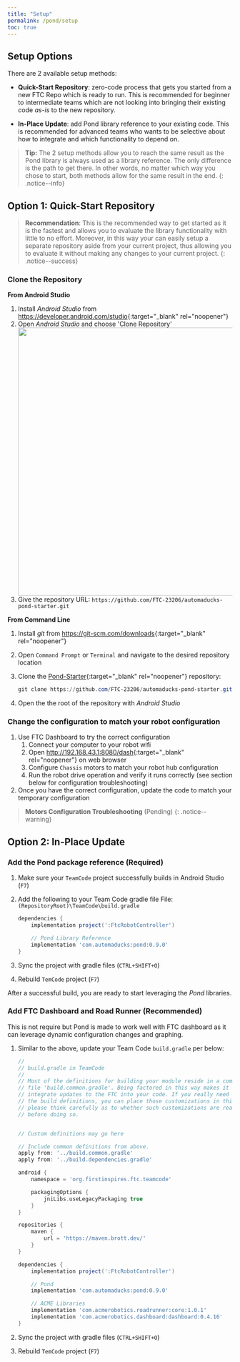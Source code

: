 ```yaml
---
title: "Setup"
permalink: /pond/setup
toc: true
---
```


## Setup Options

There are 2 available setup methods:

* **Quick-Start Repository**: zero-code process that gets you started from a new FTC Repo which is ready to run. This is recommended for beginner to intermediate teams which are not looking into bringing their existing code *as-is* to the new repository.

* **In-Place Update**: add Pond library reference to your existing code. This is recommended for advanced teams who wants to be selective about how to integrate and which functionality to depend on.

> **Tip:** The 2 setup methods allow you to reach the same result as the Pond library is always used as a library reference. The only difference is the path to get there. In other words, no matter which way you chose to start, both methods allow for the same result in the end.
{: .notice--info}

## Option 1: Quick-Start Repository

> **Recommendation**: This is the recommended way to get started as it is the fastest and allows you to evaluate the library functionality with little to no effort. Moreover, in this way your can easily setup a separate repository aside from your current project, thus allowing you to evaluate it without making any changes to your current project.
{: .notice--success}

### Clone the Repository

**From Android Studio**

1. Install *Android Studio* from <https://developer.android.com/studio>{:target="_blank" rel="noopener"}
2. Open *Android Studio* and choose 'Clone Repository'
    <img src="/images/pond/pond-android-clone.png" width="600" style="display: block; margin: 0 auto;" alt="" />
3. Give the repository URL:
   `https://github.com/FTC-23206/automaducks-pond-starter.git`

**From Command Line**

1. Install *git* from <https://git-scm.com/downloads>{:target="_blank" rel="noopener"}
2. Open `Command Prompt` or `Terminal` and navigate to the desired repository location
3. Clone the [Pond-Starter](https://github.com/FTC-23206/automaducks-pond-starter){:target="_blank" rel="noopener"} repository:

    ```powershell
    git clone https://github.com/FTC-23206/automaducks-pond-starter.git
    ```

4. Open the the root of the repository with *Android Studio*

### Change the configuration to match your robot configuration

1. Use FTC Dashboard to try the correct configuration
   1. Connect your computer to your robot wifi
   2. Open <http://192.168.43.1:8080/dash>{:target="_blank" rel="noopener"} on web browser
   3. Configure `Chassis` motors to match your robot hub configuration
   4. Run the robot drive operation and verify it runs correctly (see section below for configuration troubleshooting)
2. Once you have the correct configuration, update the code to match your temporary configuration

> **Motors  Configuration Troubleshooting**
> (Pending)
{: .notice--warning}

## Option 2: In-Place Update

### Add the Pond package reference (Required)

1. Make sure your `TeamCode` project successfully builds in Android Studio (`F7`)
2. Add the following to your Team Code gradle file
    File: `(RepositoryRoot)\TeamCode\build.gradle`

    ```gradle
    dependencies {
        implementation project(':FtcRobotController')

        // Pond Library Reference
        implementation 'com.automaducks:pond:0.9.0'
    }
    ```

3. Sync the project with gradle files (`CTRL+SHIFT+O`)
4. Rebuild `TemCode` project (`F7`)

After a successful build, you are ready to start leveraging the *Pond* libraries.

### Add FTC Dashboard and Road Runner (Recommended)

This is not require but Pond is made to work well with FTC dashboard as it can leverage dynamic configuration changes and graphing.

1. Similar to the above, update your Team Code `build.gradle` per below:

    ```gradle
    //
    // build.gradle in TeamCode
    //
    // Most of the definitions for building your module reside in a common, shared
    // file 'build.common.gradle'. Being factored in this way makes it easier to
    // integrate updates to the FTC into your code. If you really need to customize
    // the build definitions, you can place those customizations in this file, but
    // please think carefully as to whether such customizations are really necessary
    // before doing so.


    // Custom definitions may go here

    // Include common definitions from above.
    apply from: '../build.common.gradle'
    apply from: '../build.dependencies.gradle'

    android {
        namespace = 'org.firstinspires.ftc.teamcode'

        packagingOptions {
            jniLibs.useLegacyPackaging true
        }
    }

    repositories {
        maven {
            url = 'https://maven.brott.dev/'
        }
    }

    dependencies {
        implementation project(':FtcRobotController')

        // Pond
        implementation 'com.automaducks:pond:0.9.0'

        // ACME Libraries
        implementation 'com.acmerobotics.roadrunner:core:1.0.1'
        implementation 'com.acmerobotics.dashboard:dashboard:0.4.16'
    }
    ```

2. Sync the project with gradle files (`CTRL+SHIFT+O`)
3. Rebuild `TemCode` project (`F7`)